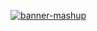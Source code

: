 
<a href="https://github.com/FoxyTheBot"><img align="center" src="https://cdn.discordapp.com/attachments/1068525425963302936/1072240295170810026/Sem_titulo.png" alt="banner-mashup"></img></a>
